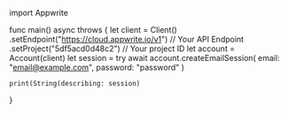 import Appwrite

func main() async throws {
    let client = Client()
      .setEndpoint("https://cloud.appwrite.io/v1") // Your API Endpoint
      .setProject("5df5acd0d48c2") // Your project ID
    let account = Account(client)
    let session = try await account.createEmailSession(
        email: "email@example.com",
        password: "password"
    )

    print(String(describing: session)
}
